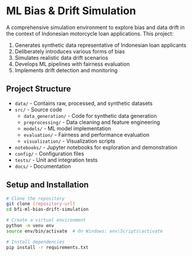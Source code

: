 # ML Bias & Drift Simulation

A comprehensive simulation environment to explore bias and data drift in the context of Indonesian motorcycle loan applications. This project:

1. Generates synthetic data representative of Indonesian loan applicants
2. Deliberately introduces various forms of bias
3. Simulates realistic data drift scenarios
4. Develops ML pipelines with fairness evaluation
5. Implements drift detection and monitoring

## Project Structure

- `data/` - Contains raw, processed, and synthetic datasets
- `src/` - Source code
  - `data_generation/` - Code for synthetic data generation
  - `preprocessing/` - Data cleaning and feature engineering
  - `models/` - ML model implementation
  - `evaluation/` - Fairness and performance evaluation
  - `visualization/` - Visualization scripts
- `notebooks/` - Jupyter notebooks for exploration and demonstration
- `config/` - Configuration files
- `tests/` - Unit and integration tests
- `docs/` - Documentation

## Setup and Installation

```bash
# Clone the repository
git clone [repository-url]
cd bfi-ml-bias-drift-simulation

# Create a virtual environment
python -m venv env
source env/bin/activate  # On Windows: env\Scripts\activate

# Install dependencies
pip install -r requirements.txt